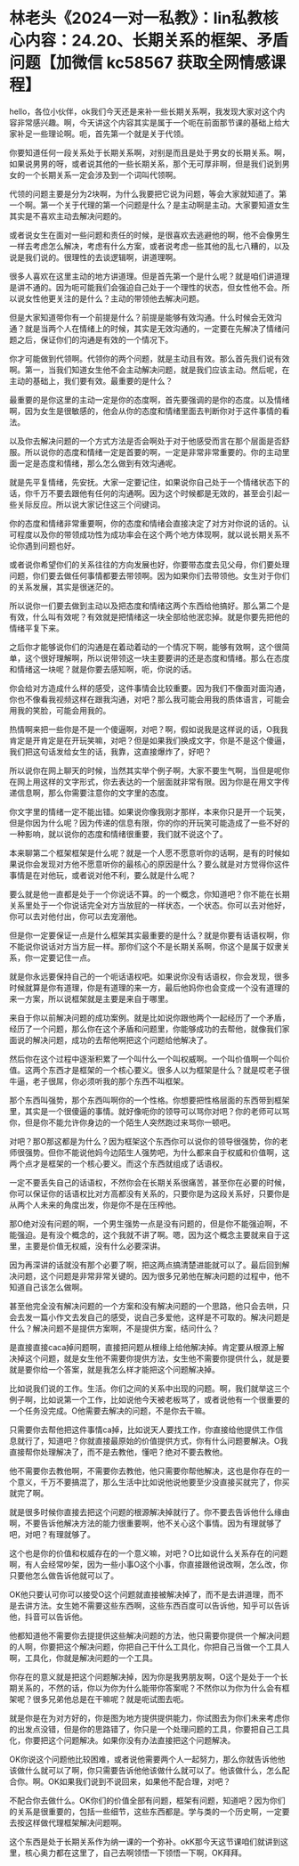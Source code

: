 # 林老头《2024一对一私教》：lin私教核心内容：24.20、长期关系的框架、矛盾问题【加微信 kc58567 获取全网情感课程】

hello，各位小伙伴，ok我们今天还是来补一些长期关系啊，我发现大家对这个内容非常感兴趣。啊，今天讲这个内容其实是属于一个呃在前面那节课的基础上给大家补足一些理论啊。呃，首先第一个就是关于代领。

你要知道任何一段关系处于长期关系啊，对别是而且是处于男女的长期关系。啊，如果说男男的呀，或者说其他的一些长期关系，那个无可厚非啊，但是我们说到男女的一个长期关系一定会涉及到一个词叫代领啊。

代领的问题主要是分为2块啊，为什么我要把它说为问题，等会大家就知道了。第一个啊。第一个关于代理的第一个问题是什么？是主动啊是主动。大家要知道女生其实是不喜欢主动去解决问题的。

或者说女生在面对一些问题和责任的时候，是很喜欢去逃避他的啊，他不会像男生一样去考虑怎么解决，考虑有什么方案，或者说考虑一些其他的乱七八糟的，以及说是我们说的。很理性的去谈逻辑啊，讲道理啊。

很多人喜欢在这里主动的地方讲道理。但是首先第一个是什么呢？就是咱们讲道理是讲不通的。因为呃可能我们会强迫自己处于一个理性的状态，但女性他不会。所以说女性他更关注的是什么？主动的带领他去解决问题。

但是大家知道带你有一个前提是什么？前提是能够有效沟通。什么时候会无效沟通？就是当两个人在情绪上的时候，其实是无效沟通的，一定要在先解决了情绪问题之后，保证你们的沟通是有效的一个情况下。

你才可能做到代领啊。代领你的两个问题，就是主动且有效。那么首先我们说有效啊。第一，当我们知道女生他不会主动解决问题，就是我们应该主动。然后呢，在主动的基础上，我们要有效。最重要的是什么？

最重要的是你这里的主动一定是你的态度啊，首先要强调的是你的态度。以及情绪啊，因为女生是很敏感的，他会从你的态度和情绪里面去判断你对于这件事情的看法。

以及你去解决问题的一个方式方法是否会啊处于对于他感受而言在那个层面是否舒服。所以说你的态度和情绪一定是首要的啊，一定是非常非常重要的。你的主动里面一定是态度和情绪，那么怎么做到有效沟通呢。

就是先平复情绪，先安抚。大家一定要记住，如果说你自己处于一个情绪状态下的话，你千万不要去跟他有任何的沟通啊。因为这个时候都是无效的，甚至会引起一些关际反应。所以说大家记住这三个问键词。

你的态度和情绪非常重要啊，你的态度和情绪会直接决定了对方对你说的话的。认可程度以及你的带领成功性为成功率会在这个两个地方体现啊，就以说长期关系不论你遇到问题也好。

或者说你希望你们的关系往往的方向发展也好，你要带态度去见父母，你们要处理问题，你们要去做任何事情都要去带领啊。因为如果你们去带领他。女生对于你们的关系发展，其实是很迷茫的。

所以说你一们要去做到主动以及把态度和情绪这两个东西给他搞好。那么第二个是有效，什么叫有效呢？有效就是把情绪这一块全部给他泯恋掉。就是你要先把他的情绪平复下来。

之后你才能够说你们的沟通是在着动着动的一个情况下啊，能够有效啊，这个很简单，这个很好理解啊，所以说带领这一块主要要讲的还是态度和情绪。那么在态度和情绪这一块呢？就是你要去感知啊，呃，你说的话。

你会给对方造成什么样的感受，这件事情会比较重要。因为我们不像面对面沟通，你也不像看我视频这样在跟我沟通，对吧？那么我可能会用我的质体语言，可能会用我的笑脸，可能会用我的。

热情啊来把一些你是不是一个傻逼啊，对吧？啊，假如说我是这样说的话，O我我肯定是开肯定是在开玩笑嘛，对吧？但是如果我们换成文字，你是不是这个傻逼，我们把这句话发给女生的话，我靠，这直接爆炸了，好吧？

所以说你在网上聊天的时候，当然其实举个例子啊，大家不要生气啊，当但是呢你在网上用这样的文字形式，你去表达的一个层面就非常有限。因为你是在用文字传递信息啊，那么你需要注意你的文字里的态度。

你文字里的情绪一定不能出错。如果说你像我刚才那样，本来你只是开一个玩笑，但是你因为什么呢？因为传递的信息有限，你的你的开玩笑可能造成了一些不好的一种影响，就以说你的态度和情绪很重要，我们就不说这个了。

本来聊第二个框架框架是什么呢？就是一个人愿不愿意听你的话啊，是有的时候如果说你会发现对方他不愿意听你的最核心的原因是什么？要么就是对方觉得你这件事情是在对他玩，或者说对他不利，要么就是什么呢？

要么就是他一直都是处于一个你说话不算。的一个概念，你知道吧？你不能在长期关系里处于一个你说话完全对方当放屁的一样状态，一个状态。你可以去对他好，你可以去对他付出，你可以去宠溺他。

但是你一定要保证一点是什么框架其实最重要的是什么？就是你要有话语权啊，你不能说你说话对方当方屁一样。那你们这个不是长期关系啊，你这个是属于奴隶关系，你一定要记住一点。

就是你永远要保持自己的一个呃话语权吧。如果说你没有话语权，你会发现，很多时候就算是你有道理，你是有道理的来一方，最后他妈你也会变成一个没有道理的来一方案，所以说框架就是主要是来自于哪里。

来自于你以前解决问题的成功案例。就是比如说你跟他两个一起经历了一个矛盾，经历了一个问题，那么你在这个矛盾和问题里，你能够成功的去帮他，就像我们家面说的解决问题，成功的去帮他啊把这个问题给他解决了。

然后你在这个过程中逐渐积累了一个叫什么一个叫权威啊。一个叫价值啊一个叫价值。这两个东西才是框架的一个核心要义。很多人以为框架是什么？就是哎老子很牛逼，老子很屌，你必须听我的那个东西不叫框架。

那个东西叫强势，那个东西叫啊你的一个性格。你想要把性格层面的东西带到框架里，其实是一个很傻逼的事情。就好像呃你的领导可以骂你对吧？你的老师可以骂你，但是你不能允许你身边的一个陌生人突然跑过来骂你一顿吧。

对吧？那O那这都是为什么？因为框架这个东西你可以说你的领导很强势，你的老师很强势。但你不能说他妈今边陌生人强势吧，为什么都来自于权威和价值啊，这两个点才是框架的一个核心要义。而这个东西就组成了话语权。

一定不要丢失自己的话语权，不然你会在长期关系很痛苦，甚至你在必要的时候，你可以保证你的话语权比对方高都没有关系的，只要你是为这段关系好，只要你是从两个人未来的角度出发，你是你不是在压榨他。

那O绝对没有问题的啊，一个男生强势一点是没有问题的，但是你不能强迫啊，不能强迫。是有没个概念的，这个我就不讲了啊。嗯，因为这个概念主要就来自于这里，主要是价值无权威，没有什么必要深讲。

因为再深讲的话就没有那个必要了啊，把这两点搞清楚进能就可以了。最后回到解决问题，这个问题是非常非常关键的。因为很多兄弟他在解决问题的过程中，他不知道自己该怎么做啊。

甚至他完全没有解决问题的一个方案和没有解决问题的一个思路，他只会去哄，只会去发一篇小作文去发自己的感受，说自己多爱他，这样是不可取的。解决问题是什么？解决问题不是提供方案啊，不是提供方案，结问什么？

是直接直接caca掉问题啊，直接把问题从根缘上给他解决掉。肯定要从根源上解决掉这个问题，就是女生他不需要你提供方法，女生他不需要你提供什么，就是要就是要你给一个答案，就是我怎么样才能把这个问题解决掉。

比如说我们说的工作。生活。你们之间的关系中出现的问题。啊，我们就举这三个例子啊，比如说第一个工作，比如说他今天被老板骂了，或者说他有一个很重要的一个任务没完成。O他需要去解决的问题，不是你去干嘛。

只需要你去帮他把这件事情ca掉，比如说天人要找工作，你直接给他提供工作信息就行了，知道吧？你就直接最原始的价值提供方式，你有什么问题要解决。O我直接帮你处理解决了，而不是去教他，懂吧？绝对不要去教他。

他不需要你去教他啊，不需要你去教他，他只需要你帮他解决，这也是你存在的一个意义，千万不要搞混了，那么生活中比如说他说他要至少没直接买就完了，你买就完了啊。

就是很多时候你直接去把这个问题的根源解决掉就行了。你不要去告诉他什么缘由啊，不要告诉他解决方法的能力很重要啊，他不关心这个事情。因为有理就够了吧，对吧？有理就够了。

这个也是你的价值和权威存在的一个意义嘛，对吧？O比如说什么关系存在的问题啊，有人会经常吵架，因为一些小事O这个小事，你直接跟他说改啊，怎么改，你只要他怎么做告诉他就可以了。

OK他只要认可你可以接受O这个问题就直接被解决掉了，而不是去讲道理，而不是去讲方法。女生她不需要这些东西啊，这些东西百度可以告诉他，知乎可以告诉他，抖音可以告诉他。

他都知道他不需要你去提提供这些解决问题的方法，他只需要你提供一个解决问题的人啊，你要把这个解决问题，你把自己干什么工具化，你把自己当做一个工具人啊，工具化，你就是解决问题的一个工具。

你存在的意义就是把这个问题解决掉，因为你是我男朋友啊，O这个是处于一个长期关系的，不然的话，你以为你为什么能带你答案呢？不然你以为你为什么会有框架呢？很多兄弟他总是在干嘛呢？就是呃试图去呃。

就是你是在为对方好的，你是图为地方提供提供能力，你试图去为你们未来考虑你的出发点没错，但是你的思路错了，你只是一个处理问题的工具，你要把自己工具化，你要把这个问题解决。如果你没有办法直接把这个问题解决。

OK你说这个问题他比较困难，或者说他需要两个人一起努力，那么你就告诉他他该做什么就可以了啊，你只需要告诉他他该做什么就可以了。他该做什么，怎么配合你。啊。OK如果我们说到不说回来，如果他不配合理，对吧？

不配合你去做什么。OK你们的价值全部有问题，框架有问题，知道吧？因为你们的关系是很重要的，包括一些细节，这些东西都是。学与类的一个历史啊，一定要去按这样做代理框架解决问题啊。

这个东西是处于长期关系作为纳一课的一个弥补。okK那今天这节课咱们就讲到这里，核心奥力都在这里了，自己去啊领悟一下领悟一下啊，OK拜拜。

